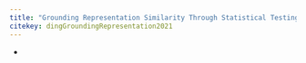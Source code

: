 ```yaml
---
title: "Grounding Representation Similarity Through Statistical Testing"
citekey: dingGroundingRepresentation2021
---
```


-
